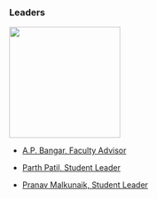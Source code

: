 ### Leaders
**<img width = "200" height = "200" src="assets/bangar_sir.jpeg"/>**
* [A.P. Bangar, Faculty Advisor](mailto:ap.bangar@owasp.org)
  
* [Parth Patil, Student Leader](mailto:parth.patil@owasp.org)
* [Pranav Malkunaik, Student Leader](mailto:pranav.malkunaik@owasp.org)

